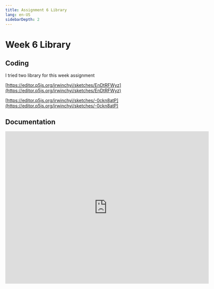 ```yaml
---
title: Assignment 6 Library
lang: en-US
sidebarDepth: 2
---
```


# Week 6 Library

## Coding

I tried two library for this week assignment

[https://editor.p5js.org/irwinchyi/sketches/EnDtRFWyz](https://editor.p5js.org/irwinchyi/sketches/EnDtRFWyz)

[https://editor.p5js.org/irwinchyi/sketches/-0ckn8atP](https://editor.p5js.org/irwinchyi/sketches/-0ckn8atP)



## Documentation

<iframe src="https://player.vimeo.com/video/470784937" width="640" height="480" frameborder="0" allow="autoplay; fullscreen" allowfullscreen></iframe>

